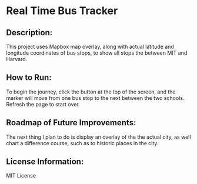 # Real Time Bus Tracker

## Description:

This project uses Mapbox map overlay, along with actual latitude and longitude coordinates of bus stops, to show all stops the between MIT and Harvard.

## How to Run:

To begin the journey, click the button at the top of the screen, and the marker will move from one bus stop to the next between the two schools. Refresh the page to start over.

## Roadmap of Future Improvements:

The next thing I plan to do is display an overlay of the the actual city, as well chart a difference course, such as to historic places in the city.

## License Information:

MIT License
